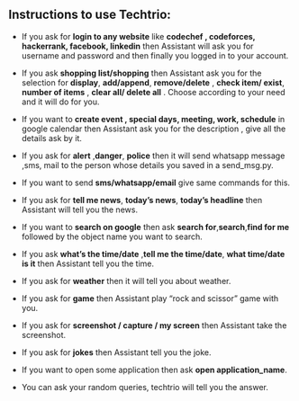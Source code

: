 ## Instructions to use Techtrio:

 - If you ask for **login to any website** like **codechef , codeforces, hackerrank, facebook, linkedin** then Assistant will  ask you for username and password and then finally you logged in to your account.

 - If you ask **shopping list/shopping** then Assistant ask you for the selection for **display**, **add/append**, **remove/delete** , **check item/ exist**, **number of items** , **clear all/ delete all** . Choose according to your need and it will do for you.

 - If you want to **create event , special days, meeting, work, schedule** in google calendar then Assistant ask you for the description , give all the details ask by it.

 - If you ask for **alert** ,**danger**, **police** then it will send whatsapp message ,sms, mail to the person whose details you saved in a send_msg.py.
 
 - If you want to send **sms/whatsapp/email** give same commands for this.

 - If you ask for **tell me news**, **today’s news**, **today’s headline** then Assistant will tell you the news.

 - If you want to **search on google** then ask **search for**,**search**,**find for me** followed by the object name you want to search.

 - If you ask **what’s the time/date** ,**tell me the time/date**, **what time/date is it** then Assistant tell you the time.

 - If you ask for **weather** then it will tell you about weather.

 - If you ask for **game** then Assistant play “rock and scissor” game with you.

 - If you ask for **screenshot / capture / my screen** then Assistant take the screenshot.
 
 - If you ask for **jokes** then Assistant tell you the joke.

 - If you want to open some application then ask **open application_name**.

 - You can ask your random queries, techtrio will tell you the answer.
